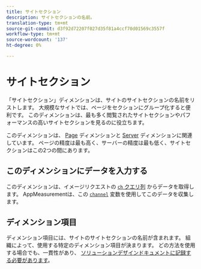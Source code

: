```yaml
---
title: サイトセクション
description: サイトセクションの名前。
translation-type: tm+mt
source-git-commit: d3f92d72207f027d35f81a4ccf70d01569c3557f
workflow-type: tm+mt
source-wordcount: '137'
ht-degree: 0%

---
```



# サイトセクション

「サイトセクション」ディメンションは、サイトのサイトセクションの名前をリストします。 大規模なサイトでは、ページをセクションにグループ化すると便利です。 このディメンションは、最も多く閲覧されたサイトセクションやパフォーマンスの高いサイトセクションを見るのに役立ちます。

このディメンションは、 [Page](page.md) ディメンションと [Server](server.md) ディメンションに関連しています。 ページの精度は最も高く、サーバーの精度は最も低く、サイトセクションはこの2つの間にあります。

## このディメンションにデータを入力する

このディメンションは、イメージリクエストの [`ch` クエリ列](/help/implement/validate/query-parameters.md) からデータを取得します。 AppMeasurementは、この [`channel`](/help/implement/vars/page-vars/channel.md) 変数を使用してこのデータを収集します。

## ディメンション項目

ディメンション項目には、サイトのサイトセクションの名前が含まれます。 組織によって、使用する特定のディメンション項目が決まります。 どの方法を使用する場合でも、一貫性があり、 [ソリューションデザインドキュメントに記録する必要があります](/help/implement/prepare/solution-design.md)。

